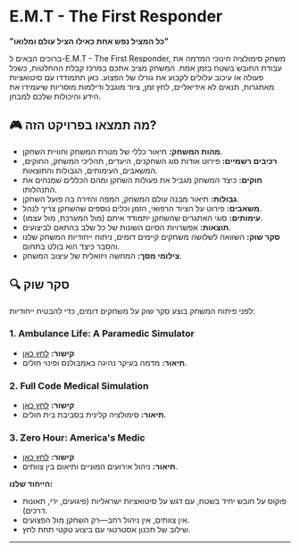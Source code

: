 
# E.M.T - The First Responder

**"כל המציל נפש אחת כאילו הציל עולם ומלואו"**

ברוכים הבאים ל-E.M.T - The First Responder, משחק סימולציה חינוכי המדמה את עבודת החובש בשטח בזמן אמת. המשחק מציב אתכם במרכז קבלת ההחלטות, כשכל פעולה או עיכוב עלולים לקבוע את גורלו של הפצוע. כאן תתמודדו עם סיטואציות מאתגרות, תנאים לא אידיאליים, לחץ זמן, ציוד מוגבל ודילמות מוסריות שיעמידו את הידע והיכולות שלכם למבחן.

## 🎮 מה תמצאו בפרויקט הזה?

- **מהות המשחק:** תיאור כללי של מטרת המשחק וחוויית השחקן.
- **רכיבים רשמיים:** פירוט אודות סוג השחקנים, היעדים, תהליכי המשחק, החוקים, המשאבים, העימותים, הגבולות והתוצאות.
- **חוקים:** כיצד המשחק מגביל את פעולות השחקן ומהם הכללים שמנחים את התנהלותו.
- **גבולות:** תיאור מבנה עולם המשחק, המפה והזירה בה פועל השחקן.
- **משאבים:** פירוט על הציוד הרפואי, הזמן וכלים נוספים שהשחקן צריך לנהל.
- **עימותים:** סוגי האתגרים שהשחקן יתמודד איתם (מול המערכת, מול עצמו).
- **תוצאות:** אפשרויות הסיום השונות של כל שלב בהתאם לביצועים.
- **סקר שוק:** השוואה לשלושה משחקים קיימים דומים, ניתוח ייחודיות המשחק שלנו והסבר כיצד הוא בולט בתחום.
- **צילומי מסך:** המחשה ויזואלית של עיצוב המשחק.

## 🔍 סקר שוק

לפני פיתוח המשחק בוצע סקר שוק על משחקים דומים, כדי להבטיח ייחודיות:

### 1. Ambulance Life: A Paramedic Simulator
- **קישור:** [לחץ כאן](https://store.steampowered.com/app/1926520/Ambulance_Life_A_Paramedic_Simulator/)
- **תיאור:** מדמה בעיקר נהיגה באמבולנס ופינוי חולים.

### 2. Full Code Medical Simulation
- **קישור:** [לחץ כאן](https://fullcodemedical.com/)
- **תיאור:** סימולציה קלינית בסביבת בית חולים.

### 3. Zero Hour: America's Medic
- **קישור:** [לחץ כאן](https://www.ara.com/zero-hour-americas-medic/)
- **תיאור:** ניהול אירועים המוניים ותיאום בין צוותים.

**הייחוד שלנו:**
- פוקוס על חובש יחיד בשטח, עם דגש על סיטואציות ישראליות (פיגועים, ירי, תאונות דרכים).
- אין צוותים, אין ניהול רחב—רק השחקן מול הפצועים.
- שילוב של תכנון אסטרטגי עם ביצוע טקטי תחת לחץ.


---
